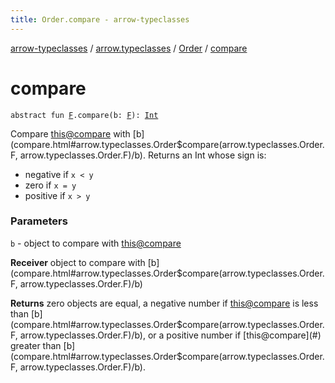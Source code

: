 ```yaml
---
title: Order.compare - arrow-typeclasses
---
```


[arrow-typeclasses](../../index.html) / [arrow.typeclasses](../index.html) / [Order](index.html) / [compare](./compare.html)

# compare

`abstract fun `[`F`](index.html#F)`.compare(b: `[`F`](index.html#F)`): `[`Int`](https://kotlinlang.org/api/latest/jvm/stdlib/kotlin/-int/index.html)

Compare [this@compare](#) with [b](compare.html#arrow.typeclasses.Order$compare(arrow.typeclasses.Order.F, arrow.typeclasses.Order.F)/b). Returns an Int whose sign is:

* negative if `x < y`
* zero     if `x = y`
* positive if `x > y`

### Parameters

`b` - object to compare with [this@compare](#)

**Receiver**
object to compare with [b](compare.html#arrow.typeclasses.Order$compare(arrow.typeclasses.Order.F, arrow.typeclasses.Order.F)/b)

**Returns**
zero objects are equal, a negative number if [this@compare](#) is less than [b](compare.html#arrow.typeclasses.Order$compare(arrow.typeclasses.Order.F, arrow.typeclasses.Order.F)/b), or a positive number if [this@compare](#) greater than [b](compare.html#arrow.typeclasses.Order$compare(arrow.typeclasses.Order.F, arrow.typeclasses.Order.F)/b).

